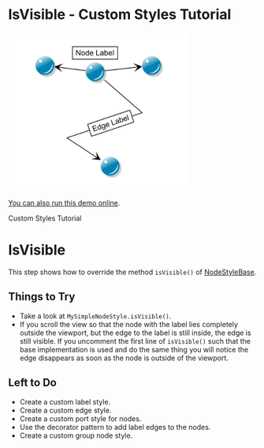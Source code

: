# IsVisible - Custom Styles Tutorial

<img src="../../resources/image/tutorial2step1.png" alt="demo-thumbnail" height="320"/>

[You can also run this demo online](https://live.yworks.com/demos/02-tutorial-custom-styles/09-is-visible/index.html).

Custom Styles Tutorial

# IsVisible

This step shows how to override the method `isVisible()` of [NodeStyleBase](https://docs.yworks.com/yfileshtml/#/api/NodeStyleBase).

## Things to Try

- Take a look at `MySimpleNodeStyle.isVisible()`.
- If you scroll the view so that the node with the label lies completely outside the viewport, but the edge to the label is still inside, the edge is still visible. If you uncomment the first line of `isVisible()` such that the base implementation is used and do the same thing you will notice the edge disappears as soon as the node is outside of the viewport.

## Left to Do

- Create a custom label style.
- Create a custom edge style.
- Create a custom port style for nodes.
- Use the decorator pattern to add label edges to the nodes.
- Create a custom group node style.
